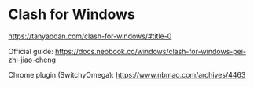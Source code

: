 # Clash for Windows
https://tanyaodan.com/clash-for-windows/#title-0

Official guide: https://docs.neobook.co/windows/clash-for-windows-pei-zhi-jiao-cheng

Chrome plugin (SwitchyOmega): https://www.nbmao.com/archives/4463
